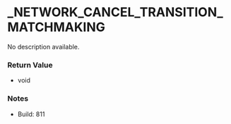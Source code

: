 # _NETWORK_CANCEL_TRANSITION_MATCHMAKING

No description available.

### Return Value
* void

### Notes
* Build: 811

